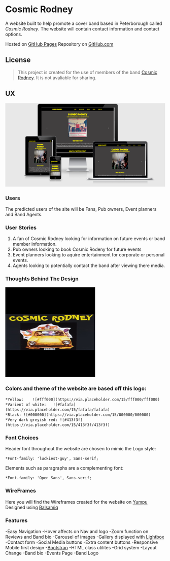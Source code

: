 # Cosmic Rodney

A website built to help promote a cover band based in Peterborough called *Cosmic Rodney*. 
The website will contain contact information and contact options. 

Hosted on [GitHub Pages](https://leeton1412.github.io/cosmic-rodney/)
Repository on [GitHub.com](https://github.com/leeton1412/cosmic-rodney)

## License
>This project is created for the use of members of the band [Cosmic Rodney](https://en-gb.facebook.com/cosmicrodney/). 
It is not avaliable for sharing. 

## UX

![Responsive screen grab of homepage](documentation/responsive-screen.png)

### Users

The predicted users of the site will be Fans, Pub owners, Event planners and Band Agents.

### User Stories 
1. A fan of Cosmic Rodney looking for information on future events or band member information.
2. Pub owners looking to book Cosmic Rodeny for future events
3. Event planners looking to aquire entertainment for corporate or personal events.
4. Agents looking to potentially contact the band after viewing there media.

### Thoughts Behind The Design
![Cosmic Rodney Band Logo](documentation/Cosmic-readme.png)

### Colors and theme of the website are based off this logo:

    *Yellow:    ![#fff000](https://via.placeholder.com/15/fff000/fff000)
    *Varient of white:   ![#fafafa](https://via.placeholder.com/15/fafafa/fafafa)
    *Black: ![#000000](https://via.placeholder.com/15/000000/000000)
    *Very dark greyish red: ![#413f3f](https://via.placeholder.com/15/413f3f/413f3f)

### Font Choices 
Header font throughout the website are chosen to mimic the Logo style:

    *Font-family: 'luckiest-guy', Sans-serif; 

Elements such as paragraphs are a complementing font:

    *Font-family: 'Open Sans', Sans-serif;

### WireFrames 

Here you will find the Wireframes created for the website on [Yumpu](https://www.yumpu.com/en/document/view/63484230/cosmic-rodney-basic-wireframes)
Designed using [Balsamiq](https://balsamiq.com/)

### Features 

-Easy Navigation
-Hover affects on Nav and logo
-Zoom function on Reviews and Band bio
-Carousel of images 
-Gallery displayed with [Lightbox](http://ashleydw.github.io/lightbox/#image-gallery)
-Contact form
-Social Media buttons
-Extra content buttons
-Responsive Mobile first design
-[Bootstrap](https://getbootstrap.com/) 
    -HTML class utilites
    -Grid system
    -Layout Change
-Band bio
-Events Page
-Band Logo



